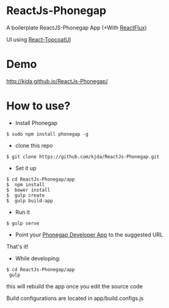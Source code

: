ReactJs-Phonegap
================

A boilerplate ReactJS-Phonegap App (+With [ReactFlux][1])

UI using [React-TopcoatUI][2]


Demo
====
http://kjda.github.io/ReactJs-Phonegap/

How to use?
===========

* Install Phonegap 
```
$ sudo npm install phonegap -g
```

* clone this repo
```
$ git clone https://github.com/kjda/ReactJs-Phonegap.git
```

* Set it up
```
$ cd ReactJs-Phonegap/app
$  npm install
$  bower install
$  gulp create
$  gulp build-app
```

* Run it
```
$ gulp serve
```

* Point your [Phonegap Developer App][3] to the suggested URL

That's it!

* While developing:
```
$ cd ReactJs-Phonegap/app
 gulp
```

this will rebuild the app once you edit the source code

Build configurations are located in app/build.configs.js

[1]: //github.com/kjda/ReactFlux
[2]: //github.com/kjda/react-topui
[3]: //github.com/phonegap/phonegap-app-developer
